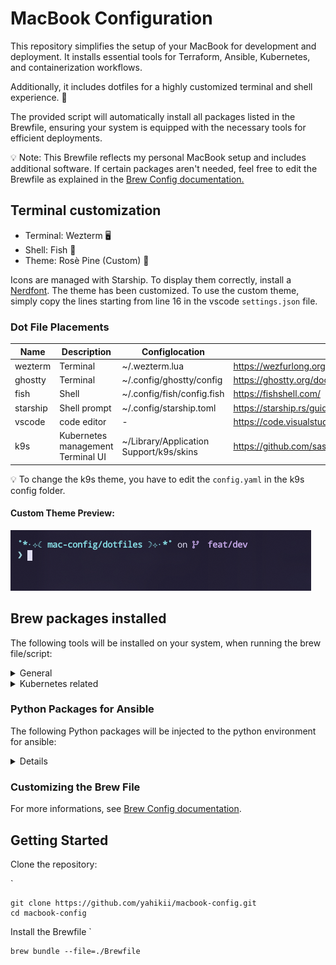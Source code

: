 # MacBook Configuration

This repository simplifies the setup of your MacBook for development and deployment. It installs essential tools for Terraform, Ansible, Kubernetes, and containerization workflows.

Additionally, it includes dotfiles for a highly customized terminal and shell experience. 🌈

The provided script will automatically install all packages listed in the Brewfile, ensuring your system is equipped with the necessary tools for efficient deployments.

💡 Note: This Brewfile reflects my personal MacBook setup and includes additional software. If certain packages aren't needed, feel free to edit the Brewfile as explained in the [Brew Config documentation.](/brew-config.md)

## Terminal customization

* Terminal: Wezterm 🖥️
* Shell: Fish 🐠
* Theme: Rosè Pine (Custom) 🥀

Icons are managed with Starship. To display them correctly, install a [Nerdfont](https://www.nerdfonts.com/). The theme has been customized. To use the custom theme, simply copy the lines starting from line 16 in the vscode `settings.json` file.

### Dot File Placements

| Name | Description |  Configlocation | Website |
| ---- | ----------- |  ----------- | ------- |
| wezterm | Terminal | ~/.wezterm.lua | https://wezfurlong.org/wezterm/installation.html |
| ghostty | Terminal | ~/.config/ghostty/config | https://ghostty.org/docs |
| fish | Shell| ~/.config/fish/config.fish | https://fishshell.com/ |
| starship | Shell prompt| ~/.config/starship.toml | https://starship.rs/guide/ |
| vscode | code editor | - | https://code.visualstudio.com/docs/getstarted/themes|
| k9s | Kubernetes management Terminal UI |~/Library/Application Support/k9s/skins|https://github.com/sasoria/k9s-theme|

💡 To change the k9s theme, you have to edit the `config.yaml` in the k9s config folder.

#### Custom Theme Preview:

![alt text](image.png)

## Brew packages installed

The following tools will be installed on your system, when running the brew file/script:
<details closed>
<summary> General </summary>

    - direnv
    - mage
    - opentofu
    - pipx
    - docker
    - podman
    - podman-compose
    - terraform
    - tflint
    - vault
    - powershell
    - azure-cli
</details>

<details closed>
<summary> Kubernetes related </summary>

    - helm
    - kind
    - kubernetes-cli
    - k9s
</details>

### Python Packages for Ansible

The following Python packages will be injected to the python environment for ansible:
<details closes>

    - hvac
    - requests
    - pyvmomi
    - pywinrm
</details>

### Customizing the Brew File

For more informations, see [Brew Config documentation](/brew-config.md).

## Getting Started

Clone the repository:

`

```shell
git clone https://github.com/yahikii/macbook-config.git
cd macbook-config
````

Install the Brewfile 
`

```shell
brew bundle --file=./Brewfile
````
